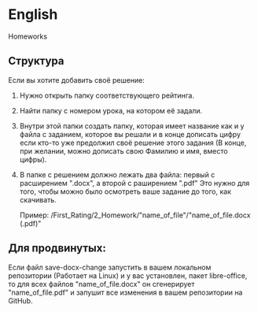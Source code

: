 # English
Homeworks

## Структура
Если вы хотите добавить своё решение:
1) Нужно открыть папку соответствующего рейтинга.
2) Найти папку с номером урока, на котором её задали.
3) Внутри этой папки создать папку, которая имеет название как и у файла с заданием, которое вы решали 
 и в конце дописать цифру если кто-то уже предолжил своё решение этого задания
 (В конце, при желании, можно дописать свою Фамилию и имя, вместо цифры).
4) В папке с решением должно лежать два файла: первый с расширением ".docx", а второй с раширением ".pdf" 
   Это нужно для того, чтобы можно было осмотреть ваше задание до того, как скачивать.

   Пример: /First_Rating/2_Homework/"name_of_file"/"name_of_file.docx (.pdf)"


## Для продвинутых: 
   Eсли файл save-docx-change запустить в вашем локальном репозитории (Работает на Linux) и у вас установлен, 
   пакет libre-office, то для всех файлов "name_of_file.docx" он сгенерирует "name_of_file.pdf"
   и запушит все изменения в вашем репозитории на GitHub.
